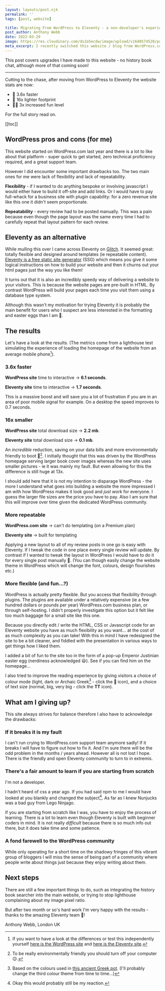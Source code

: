 ```yaml
---
layout: layouts/post.njk
permalink: ''
tags: [post, website]

title: Migrating From WordPress to Eleventy - a non-developer's experience
post_author: Anthony Webb
date: 2022-03-29
image: https://res.cloudinary.com/ds2o5ecdw/image/upload/v1648574520/posts/wordpresstoeleventysquare.jpg
meta_excerpt: I recently switched this website / blog from WordPress.com to Eleventy. I'm not a developer. Find out what happened!
---
```

This post covers upgrades I have made to this website - no history book chat, although more of that coming soon!

<hr>

Cutting to the chase, after moving from WordPress to Eleventy the website stats are now:

- 🚤 3.6x faster
- 🐾 16x lighter footprint
- 🐱‍🚀 3x increased fun level

For the full story read on.

[[toc]]

## WordPress pros and cons (for me)

This website started on WordPress.com last year and there is a lot to like about that platform - super quick to get started, zero technical proficiency required, and a great support team.

However I did encounter some important drawbacks too. The two main ones for me were lack of flexibility and lack of repeatability.

__Flexibility__ - if I wanted to do anything bespoke or involving javascript I would either have to build it off-site and add links. Or I would have to pay full-whack for a business site with plugin capability: for a zero revenue site like this one it didn't seem proportionate.

__Repeatability__ - every review had to be posted manually. This was a pain because even though the page layout was the same every time I had to carefully repeat that layout pattern for each review.

## Eleventy as an alternative

While mulling this over I came across Eleventy on [Glitch](glitch.com). It seemed great: totally flexible and designed around templates (ie repeatable content). [Eleventy is a free static site generator](eleventy.dev) (SSG) which means you give it some logical instructions on how to build your website and then it churns out your html pages just the way you like them!

It turns out that it is also an incredibly speedy way of delivering a website to your visitors. This is because the website pages are pre-built in HTML. By contrast WordPress will build your pages each time you visit them using a database type system.

Although this wasn't my motivation for trying Eleventy it is probably the main benefit for users who I suspect are less interested in the formatting and easter eggs than I am 🙂.

## The results

Let's have a look at the results. (The metrics come from a lighthouse test simulating the experience of loading the homepage of the website from an average mobile phone[^4]).

### 3.6x faster

__WordPress site__ time to interactive → __6.1 seconds__.

__Eleventy site__ time to interactive → __1.7 seconds__.

This is a massive boost and will save you a lot of frustration if you are in an area of poor mobile signal for example. On a desktop the speed improves to 0.7 seconds.

### 16x smaller

__WordPress site__ total download size → __2.2 mb__.

__Eleventy site__ total download size → __0.1 mb__.

An _incredible_ reduction, saving on your data bills and more environmentally friendly to boot 🌱[^1]. I initially thought that this was driven by the WordPress homepage serving larger book cover images whereas the new site uses smaller pictures - ie it was mainly my fault. But even allowing for this the difference is still huge at 13x.

I should add here that it is not my intention to disparage WordPress - the more I understand what goes into building a website the more impressed I am with how WordPress makes it look good and _just work_ for everyone. I guess the larger file sizes are the price you have to pay. Also I am sure that this will improve over time given the dedicated WordPress community.

### More repeatable

__WordPress.com site__ → can't do templating (on a Premium plan)

__Eleventy site__ → built for templating

Applying a new layout to all of my review posts in one go is easy with Eleventy. If I tweak the code in one place every single review will update. By contrast if I wanted to tweak the layout in WordPress I would have to do it for every single post manually 😬. (You can though easily change the website theme in WordPress which will change the font, colours, design flourishes etc.)

### More flexible (and fun...?)

WordPress is actually pretty flexible. But you access that flexibility through plugins. The plugins are available under a relatively expensive (ie a few hundred dollars or pounds per year) WordPress.com business plan, or through self-hosting. I didn't properly investigate this option but it felt like too much baggage for a small site like this one.

Because you directly edit / write the HTML, CSS or Javascript code for an Eleventy website you have as much flexibility as you want... at the cost of as much complexity as you can take! With this in mind I have redesigned the site to be a bit cleaner, and fiddled with the presentation in various ways to get things how I liked them.

I added a bit of fun to the site too in the form of a pop-up Emperor Justinian easter egg (nerdiness acknowledged 😃). See if you can find him on the homepage...

I also tried to improve the reading experience by giving visitors a choice of colour mode (light, dark or Archaic Greek[^2] - click the 🎨 icon), and a choice of text size (normal, big, very big - click the __TT__ icon).

## What am I giving up?

This site always strives for balance therefore I also have to acknowledge the drawbacks:

### If it breaks it is my fault

I can't run crying to WordPress.com support team anymore sadly! If it breaks I will have to figure out how to fix it. And I'm sure there will be the odd problem in the months / years ahead. However all is not lost I hope. There is the friendly and open Eleventy community to turn to in extremis.

### There's a fair amount to learn if you are starting from scratch

I'm not a developer.

I hadn't heard of css a year ago. If you had said npm to me I would have looked at you blankly and changed the subject[^3]. As far as I knew Nunjucks was a bad guy from Lego Ninjago.

If you are starting from scratch like I was, you have to enjoy the process of learning. There is a lot to learn even though Eleventy is built with beginner coders in mind. It is not really _difficult_ because there is so much info out there, but it does take time and some patience.

### A fond farewell to the WordPress community

While only operating for a short time on the shadowy fringes of this vibrant group of bloggers I will miss the sense of being part of a community where people write about things just because they enjoy writing about them.

## Next steps

There are still a few important things to do, such as integrating the history book searcher into the main website, or trying to stop lighthouse complaining about my image pixel ratio.

But after two month or so's hard work I'm very happy with the results - thanks to the amazing Eleventy team 👏!

Anthony Webb, London UK


[^1]: To be really environmentally friendly you should turn off your computer 😉.
[^2]: Based on the colours used in [this ancient Greek pot](https://www.britishmuseum.org/collection/object/G_1837-0609-42). (I'll probably change the third colour theme from time to time...)
[^3]: Okay this would probably still be my reaction.
[^4]: If you want to have a look at the differences or test this independently yourself [here is the WordPress site](https://popularhistorybooks.wordpress.com) and [here is the Eleventy site](https://popularhistorybooks.com).